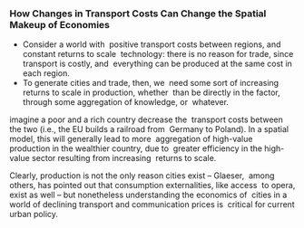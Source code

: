 ### How Changes in Transport Costs Can Change the Spatial Makeup of Economies

- Consider a world with  positive transport costs between regions, and constant returns to scale  technology: there is no reason for trade, since transport is costly, and  everything can be produced at the same cost in each region.
- To generate cities and trade, then, we  need some sort of increasing returns to scale in production, whether  than be directly in the factor, through some aggregation of knowledge, or  whatever.

imagine a poor and a rich country decrease the  transport costs between the two (i.e., the EU builds a railroad from  Germany to Poland). In a spatial model, this will generally lead to more  aggregation of high-value production in the wealthier country, due to  greater efficiency in the high-value sector resulting from increasing  returns to scale.

Clearly, production is not the only reason cities exist – Glaeser,  among others, has pointed out that consumption externalities, like access  to opera, exist as well – but nonetheless understanding the economics of  cities in a world of declining transport and communication prices is  critical for current urban policy.
